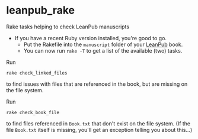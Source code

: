 # leanpub_rake
Rake tasks helping to check LeanPub manuscripts

* If you have a recent Ruby version installed, you're good to go.
  * Put the Rakefile into the `manuscript` folder of your [LeanPub](https://leanpub.com/) book.
  * You can now run `rake -T` to get a list of the available (two) tasks.
  
Run 

    rake check_linked_files
    
to find issues with files that are referenced in the book, but are missing on the file system.

Run

    rake check_book_file
   
to find files referenced in `Book.txt` that don't exist on the file system.
(If the file `Book.txt` itself is missing, you'll get an exception telling you about this…)